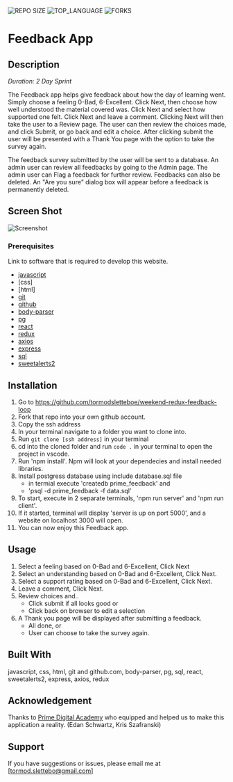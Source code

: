


![REPO SIZE](https://img.shields.io/github/repo-size/scottbromander/the_marketplace.svg?style=flat-square)
![TOP_LANGUAGE](https://img.shields.io/github/languages/top/scottbromander/the_marketplace.svg?style=flat-square)
![FORKS](https://img.shields.io/github/forks/scottbromander/the_marketplace.svg?style=social)

# Feedback App

## Description

_Duration: 2 Day Sprint_

The Feedback app helps give feedback about how the day of learning went.
 Simply choose a feeling 0-Bad, 6-Excellent. Click Next, then choose how well understood the material covered was. Click Next and select how supported one felt. Click Next and leave a comment. Clicking Next will then take the user to a Review page. The user can then review the choices made, and click Submit, or go back and edit a choice. After clicking submit the user will be presented with a Thank You page with the option to take the survey again.

The feedback survey submitted by the user will be sent to a database. An admin user can review all feedbacks by going to the Admin page. The admin user can Flag a feedback for further review. Feedbacks can also be deleted. An "Are you sure" dialog box will appear before a feedback is permanently deleted.
 


## Screen Shot

![Screenshot](GalleryUI.jpeg)




### Prerequisites

Link to software that is required to develop this website.

- [javascript](https://www.javascript.com/)
- [css]
- [html]
- [git](https://git-scm.com/)
- [github](https://github.com/)
- [body-parser](https://www.npmjs.com/package/body-parser)
- [pg](https://node-postgres.com/)
- [react](https://reactjs.org/)
- [redux](https://redux.js.org/)
- [axios](https://axios-http.com/)
- [express](https://expressjs.com/)
- [sql](https://www.mysql.com/)
- [sweetalerts2](https://sweetalert2.github.io/)

## Installation


1. Go to https://github.com/tormodsletteboe/weekend-redux-feedback-loop
2. Fork that repo into your own github account.
3. Copy the ssh address
4. In your terminal navigate to a folder you want to clone into.
5. Run `git clone [ssh address]` in your terminal
6. cd into the cloned folder and run `code .` in your terminal to open the project in vscode.
7. Run 'npm install'. Npm will look at your dependecies and install needed libraries.
8. Install postgress database using include database.sql file
    -  in termial execute  'createdb prime_feedback' and 
    -  'psql -d prime_feedback -f data.sql'
9. To start, execute in 2 separate terminals, 'npm run server' and 'npm run client'.
10. If it started, terminal will display 'server is up on port 5000', and a website on localhost 3000 will open.
11. You can now enjoy this Feedback app.

## Usage


1. Select a feeling based on 0-Bad and 6-Excellent, Click Next
2. Select an understanding based on 0-Bad and 6-Excellent, Click Next.
3. Select a support rating based on 0-Bad and 6-Excellent, Click Next.
4. Leave a comment, Click Next.
5. Review choices and..
    - Click submit if all looks good
    or
    - Click back on browser to edit a selection
6. A Thank you page will be displayed after submitting a feedback.
    - All done,
     or
    - User can choose to take the survey again.
    





## Built With

javascript, css, html, git and github.com, body-parser, pg, sql, react, sweetalerts2, express, axios, redux


## Acknowledgement
Thanks to [Prime Digital Academy](www.primeacademy.io) who equipped and helped us to make this application a reality. (Edan Schwartz, Kris Szafranski)

## Support
If you have suggestions or issues, please email me at [tormod.slettebo@gmail.com] 

